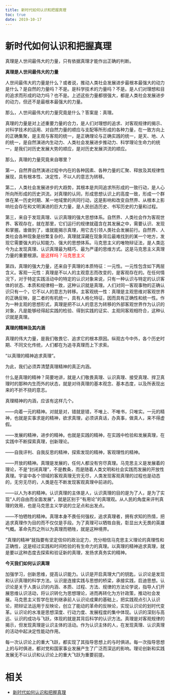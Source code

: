 ```yaml
---
title: 新时代如何认识和把握真理
toc: true
date: 2019-10-17
---
```

# 新时代如何认识和把握真理

真理是人世间最伟大的力量，只有依据真理才能作出正确的判断。

**真理是人世间最伟大的力量**

人世间最伟大的力量是什么？或者说，推动人类社会发展进步最根本最强大的动力是什么？是自然的力量吗？不是。是科学技术的力量吗？不是。是人们对理想和目的追求而形成的动力吗？也不是。上述这些力量都很强大，都是人类社会发展进步的动力，但还不是最根本最强大的力量。

那么，人世间最伟大的力量究竟是什么？答案是：真理。

真理的力量是对上述重要力量的合力，是人们对理想的追求、对客观规律的揭示、对科学技术的运用、对自然力量的顺应与支配等所形成的各种力量，在一致方向上的正确集聚，是主观与客观的统一，是正确理论与正确实践的统一，是天、地、人的统一，是自然演进内生动力、人类社会发展进步推动力、科学理论生命力的统一，是我们对历史发展大势的顺应，是对历史发展洪流的顺应。

那么，真理的力量究竟来自哪里？

第一，自然界自然演进过程中内在的各种因素、各种力量的汇聚、释放及其规律性展现，具有根本性、决定性，不以人的意志为转移。

第二，人类社会发展进步的大趋势，其根本是共同追求所形成的一致行动，是人心所向所形成的历史洪流。对真理的认同，形成思想认识上的高度一致，形成一个群体在某一历史时期、某一地域里的共同行动，这是影响和改变自然界、从根本上影响社会存在和文明演进的巨大力量，是人民创造历史、书写历史的力量和过程。

第三，来自于发现真理、认识真理的强大思想体系。自然界、人类社会作为客观世界、客观存在，就在那里，它们运行的规律就蕴含在其发展之中，需要认识、发现和掌握。谁做到了，谁就能揭示真理，用它去引领人类社会发展前行。自然界、人类社会各种现象是纷繁复杂的，真理就深藏在现象背后最难找到的某一个地方，发现它需要强大的认知能力、强大的思想体系。马克思主义的唯物辩证法，是人类迄今为止发现真理、认识真理最为精巧、最为严谨的思维方式。这是马克思主义真理力量的重要根源。<span style="color:red;">是这样吗？马克思主义</span>

第四，真理的强大力量，还来自于真理的本质特征：一元性。一元性包含如下两层含义。客观一元性：真理是不以人的主观意志而改变的，是客观存在的。在任何情况下，对于特定实践活动中的特定的认识对象来说，只有一种认识与特定的认识客体的状态、本质和规律相一致，这种认识就是真理。人们对同一客观事物的正确认识只有一个，它不以人的意志为转移。主客观统一性：真理是主观思维对客观世界的正确反映，是二者的有机统一，具有人格化特征，因而具有正确性和统一性。作为一种主观的思想形式，真理是把不以人的意志为转移的外部客观世界作为认识的对象，凡是能够经得起实践的检验、得到实践的证实、主观同客观相符合，这种认识就是真理。

**真理的精神及其内涵**

真理的伟大力量，是我们敬畏它、追求它的根本原因。纵观古今中外，各个历史时期、不同文化传统，人们都在为追寻真理而上下求索。

“以真理的精神追求真理”。

为此，我们必须弄清楚真理精神的真正内涵。

什么是真理的精神？简要地讲，就是人们敬畏真理、认识真理、接受真理、捍卫真理时的那种内生而外的状态，就是对待真理的基本观念、基本态度，以及所表现出来的不折不挠的意志。

真理精神的内涵，应该有这样几个。

——向着一元的精神。对就是对，错就是错，不唯上、不唯书，只唯实。一元的精神，也就是实事求是的精神，欲求真理，必须讲真话，办真事，做真人，来不得虚假。

——发展的精神，进步的精神。也就是实践的精神，在实践中检验和发展真理，在实践中不断探索真理，创新理论。

——自我评判、自我反思的精神，探索发现的精神，客观理性的精神。

——开放的精神。真理是发展的，任何人都没有穷尽真理。马克思主义是发展着的理论，不是“封闭真理”，不是教条，而是随着人类文明和社会实践而发展的开放性真理。宇宙中各个领域的客观真理无穷无尽，人类发现客观真理的过程也是动态的，无穷无尽的，人类是在不断发现客观真理中前进的。

——以人为本的精神。认识真理的主体是人，认识真理的目的是为了人，是为了实现“人的自由而全面发展”，就是区别于“有用论”的真理观。从人民的角度来评判真理的效用，也是马克思主义学说的立足点和出发点。

——不怕牺牲的精神。真理本身不畏任何强权，追求真理者，拥有求知的热情，把追求真理作为目的而不仅仅是手段。为了真理可以牺牲自我，彰显出大无畏的英雄气概。革命先烈之所以为真理而牺牲，就是这种境界。

“真理的精神”就指要有坚定信仰的政治定力，充分相信马克思主义理论的真理性和正确性，这是经过实践和时间检验的有生命力的真理。以真理的精神追求真理，就是要以这种态度去探索和验证新的真理，发扬求真务实的精神。

**今天我们如何认识真理**

加强学习，创新思维，提高认识能力。认识是开启真理大门的钥匙，认识论是发现和认识真理的科学方法。认识是连接实践与思想的桥梁，承接实践，启迪思想。认识论是关于人类认识的内涵、本质、过程、方法、规律的方法论学说，指导人们开展思维认识活动，将认识转化为思想理论，进而再转化为方针政策，推动社会发展。马克思主义哲学在批判继承前人认识论成果的基础上，把实践观点引入认识论，把辩证法运用于反映论，创立了能动的革命的反映论，实现认识论的划时代变革。认识论的水准是思想深度、行动力度、发展程度的集中体现。认识的深刻与高远、认识的成功与飞跃，体现的就是其背后科学的认识方法。真理是对客观规律的揭示，但发现真理是认识主体的活动。作为认识主体的人，在发现真理、认识真理的活动中起决定性能动作用。

每一次认识论上的重大飞跃，都实现了其指导思想上的与时俱进。每一次指导思想上的与时俱进，都对党和国家事业发展产生了广泛而深远的影响。理论创新和实践发展无不以认识和认识论上的重大飞跃为重要前提。


# 相关

- [新时代如何认识和把握真理](http://www.sohu.com/a/338935606_100181284)
